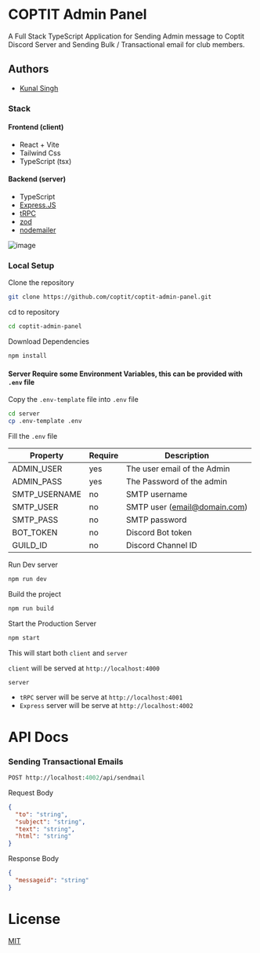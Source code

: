 # COPTIT Admin Panel

A Full Stack TypeScript Application for Sending Admin message to Coptit Discord Server and
Sending Bulk / Transactional email for club members.

## Authors

- [Kunal Singh](https://github.com/kunalsin9h)

### Stack

#### Frontend (client)

- React + Vite
- Tailwind Css
- TypeScript (tsx)

#### Backend (server)

- TypeScript
- [Express.JS](https://expressjs.com/)
- [tRPC](https://trpc.io)
- [zod](https://zod.dev/)
- [nodemailer](https://nodemailer.com/)

![image](https://tiddi.kunalsin9h.com/eTBJPkO)

### Local Setup

Clone the repository

```bash
git clone https://github.com/coptit/coptit-admin-panel.git
```

cd to repository

```bash
cd coptit-admin-panel
```

Download Dependencies

```bash
npm install
```

#### Server Require some Environment Variables, this can be provided with `.env` file

Copy the `.env-template` file into `.env` file

```bash
cd server
cp .env-template .env
```

Fill the `.env` file

| Property      | Require | Description                  |
| ------------- | ------- | ---------------------------- |
| ADMIN_USER    | yes     | The user email of the Admin  |
| ADMIN_PASS    | yes     | The Password of the admin    |
| SMTP_USERNAME | no      | SMTP username                |
| SMTP_USER     | no      | SMTP user (email@domain.com) |
| SMTP_PASS     | no      | SMTP password                |
| BOT_TOKEN     | no      | Discord Bot token            |
| GUILD_ID      | no      | Discord Channel ID           |

Run Dev server

```bash
npm run dev
```

Build the project

```bash
npm run build
```

Start the Production Server

```bash
npm start
```

This will start both `client` and `server`

`client` will be served at `http://localhost:4000`

`server`

- `tRPC` server will be serve at `http://localhost:4001`
- `Express` server will be serve at `http://localhost:4002`

# API Docs

### Sending Transactional Emails

```Ocaml
POST http://localhost:4002/api/sendmail
```

Request Body

```json
{
  "to": "string",
  "subject": "string",
  "text": "string",
  "html": "string"
}
```

Response Body

```json
{
  "messageid": "string"
}
```

# License

[MIT](https://choosealicense.com/licenses/mit/)
